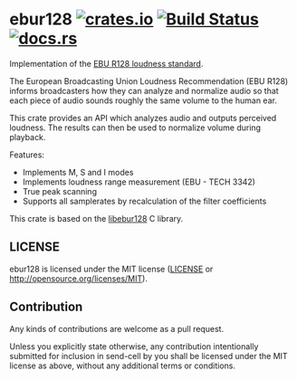 # ebur128 [![crates.io](https://img.shields.io/crates/v/ebur128.svg)](https://crates.io/crates/ebur128) [![Build Status](https://travis-ci.org/sdroege/ebur128.svg?branch=master)](https://travis-ci.org/sdroege/ebur128) [![docs.rs](https://docs.rs/ebur128/badge.svg)](https://docs.rs/ebur128)

Implementation of the [EBU R128 loudness standard](https://tech.ebu.ch/docs/r/r128.pdf).

The European Broadcasting Union Loudness Recommendation (EBU R128) informs broadcasters how
they can analyze and normalize audio so that each piece of audio sounds roughly the same
volume to the human ear.

This crate provides an API which analyzes audio and outputs perceived loudness. The results
can then be used to normalize volume during playback.

Features:
 * Implements M, S and I modes
 * Implements loudness range measurement (EBU - TECH 3342)
 * True peak scanning
 * Supports all samplerates by recalculation of the filter coefficients

This crate is based on the [libebur128](https://github.com/jiixyj/libebur128) C
library.

## LICENSE

ebur128 is licensed under the MIT license ([LICENSE](LICENSE) or
http://opensource.org/licenses/MIT).

## Contribution

Any kinds of contributions are welcome as a pull request.

Unless you explicitly state otherwise, any contribution intentionally submitted
for inclusion in send-cell by you shall be licensed under the MIT license as above,
without any additional terms or conditions.
